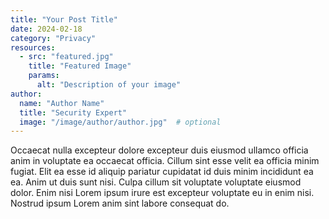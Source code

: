 ```yaml
---
title: "Your Post Title"
date: 2024-02-18
category: "Privacy"
resources:
  - src: "featured.jpg"
    title: "Featured Image"
    params:
      alt: "Description of your image"
author:
  name: "Author Name"
  title: "Security Expert"
  image: "/image/author/author.jpg"  # optional
---
```


Occaecat nulla excepteur dolore excepteur duis eiusmod ullamco officia anim in voluptate ea occaecat officia. Cillum sint esse velit ea officia minim fugiat. Elit ea esse id aliquip pariatur cupidatat id duis minim incididunt ea ea. Anim ut duis sunt nisi. Culpa cillum sit voluptate voluptate eiusmod dolor. Enim nisi Lorem ipsum irure est excepteur voluptate eu in enim nisi. Nostrud ipsum Lorem anim sint labore consequat do.

